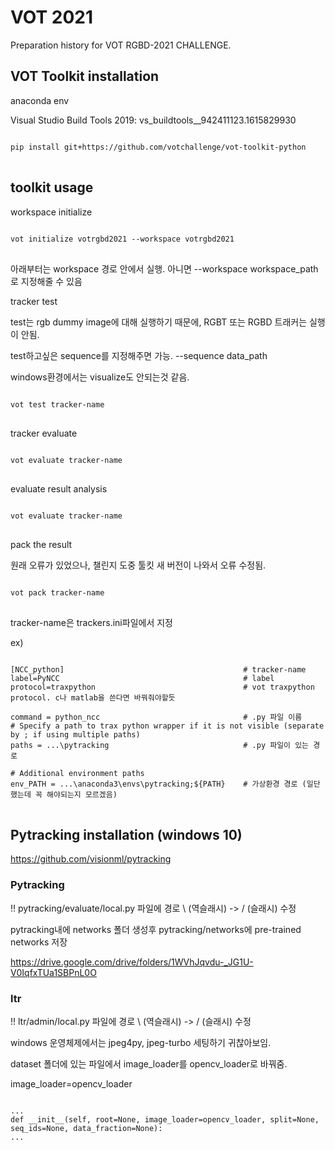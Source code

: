 # VOT 2021

Preparation history for VOT RGBD-2021 CHALLENGE.


## VOT Toolkit installation

anaconda env

Visual Studio Build Tools 2019: vs_buildtools__942411123.1615829930


<pre>
<code>
pip install git+https://github.com/votchallenge/vot-toolkit-python
</code>
</pre>



## toolkit usage

workspace initialize
<pre>
<code>
vot initialize votrgbd2021 --workspace votrgbd2021
</code>
</pre>


아래부터는 workspace 경로 안에서 실행. 아니면 --workspace workspace_path로 지정해줄 수 있음

tracker test

test는 rgb dummy image에 대해 실행하기 때문에, RGBT 또는 RGBD 트래커는 실행이 안됨. 

test하고싶은 sequence를 지정해주면 가능. --sequence data_path

windows환경에서는 visualize도 안되는것 같음.

<pre>
<code>
vot test tracker-name
</code>
</pre>

tracker evaluate
<pre>
<code>
vot evaluate tracker-name
</code>
</pre>

evaluate result analysis
<pre>
<code>
vot evaluate tracker-name
</code>
</pre>

pack the result

원래 오류가 있었으나, 챌린지 도중 툴킷 새 버전이 나와서 오류 수정됨.

<pre>
<code>
vot pack tracker-name
</code>
</pre>

tracker-name은 trackers.ini파일에서 지정


ex)
<pre>
<code>
[NCC_python]                                        # tracker-name
label=PyNCC                                         # label
protocol=traxpython                                 # vot traxpython protocol. c나 matlab을 쓴다면 바꿔줘야할듯

command = python_ncc                                # .py 파일 이름
# Specify a path to trax python wrapper if it is not visible (separate by ; if using multiple paths)
paths = ...\pytracking                              # .py 파일이 있는 경로

# Additional environment paths
env_PATH = ...\anaconda3\envs\pytracking;${PATH}    # 가상환경 경로 (일단 했는데 꼭 해야되는지 모르겠음)
</code>
</pre>


## Pytracking installation (windows 10)

https://github.com/visionml/pytracking

### Pytracking

!! pytracking/evaluate/local.py 파일에 경로 \ (역슬래시) -> / (슬래시) 수정

pytracking내에 networks 폴더 생성후 pytracking/networks에 pre-trained networks 저장

https://drive.google.com/drive/folders/1WVhJqvdu-_JG1U-V0IqfxTUa1SBPnL0O

### ltr

!! ltr/admin/local.py 파일에 경로 \ (역슬래시) -> / (슬래시) 수정

windows 운영체제에서는 jpeg4py, jpeg-turbo 세팅하기 귀찮아보임.

dataset 폴더에 있는 파일에서 image_loader를 opencv_loader로 바꿔줌.


image_loader=opencv_loader

<pre>
<code>
...
def __init__(self, root=None, image_loader=opencv_loader, split=None, seq_ids=None, data_fraction=None):
...
</code>
</pre>
